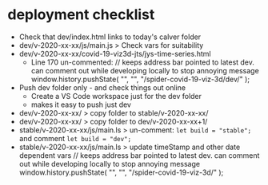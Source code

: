 
# deployment checklist


* Check that dev/index.html links to today's calver folder
* dev/v-2020-xx-xx/js/main.js > Check vars for suitability
* dev/v-2020-xx-xx/covid-19-viz3d-jts/jys-time-series.html
	* Line 170 un-commented:
	// keeps address bar pointed to latest dev. can comment out while developing locally to stop annoying message
	window.history.pushState( "", "", "/spider-covid-19-viz-3d/dev/" );
* Push dev folder only - and check things out online
	* Create a VS Code workspace just for the dev folder
	* makes it easy to push just dev
* dev/v-2020-xx-xx/ > copy folder to stable/v-2020-xx-xx/
* dev/v-2020-xx-xx/ > copy folder to dev/v-2020-xx-xx+1/
* stable/v-2020-xx-xx/js/main.ls > un-comment: ```let build = "stable";``` and comment ```let build = "dev";```
* stable/v-2020-xx-xx/js/main.ls > update timeStamp and other date dependent vars
		// keeps address bar pointed to latest dev. can comment out while developing locally to stop annoying message
		window.history.pushState( "", "", "/spider-covid-19-viz-3d/" );